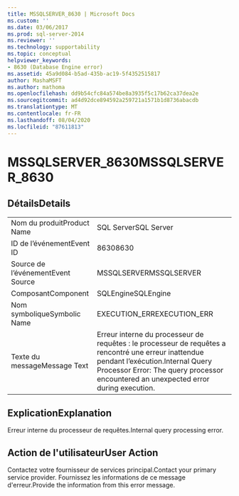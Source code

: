 ```yaml
---
title: MSSQLSERVER_8630 | Microsoft Docs
ms.custom: ''
ms.date: 03/06/2017
ms.prod: sql-server-2014
ms.reviewer: ''
ms.technology: supportability
ms.topic: conceptual
helpviewer_keywords:
- 8630 (Database Engine error)
ms.assetid: 45a9d084-b5ad-435b-ac19-5f4352515817
author: MashaMSFT
ms.author: mathoma
ms.openlocfilehash: dd9b54cfc84a574be8a3935f5c17b62ca37dea2e
ms.sourcegitcommit: ad4d92dce894592a259721a1571b1d8736abacdb
ms.translationtype: MT
ms.contentlocale: fr-FR
ms.lasthandoff: 08/04/2020
ms.locfileid: "87611813"
---
```

# <a name="mssqlserver_8630"></a><span data-ttu-id="f8b8f-102">MSSQLSERVER_8630</span><span class="sxs-lookup"><span data-stu-id="f8b8f-102">MSSQLSERVER_8630</span></span>
    
## <a name="details"></a><span data-ttu-id="f8b8f-103">Détails</span><span class="sxs-lookup"><span data-stu-id="f8b8f-103">Details</span></span>  
  
|||  
|-|-|  
|<span data-ttu-id="f8b8f-104">Nom du produit</span><span class="sxs-lookup"><span data-stu-id="f8b8f-104">Product Name</span></span>|<span data-ttu-id="f8b8f-105">SQL Server</span><span class="sxs-lookup"><span data-stu-id="f8b8f-105">SQL Server</span></span>|  
|<span data-ttu-id="f8b8f-106">ID de l’événement</span><span class="sxs-lookup"><span data-stu-id="f8b8f-106">Event ID</span></span>|<span data-ttu-id="f8b8f-107">8630</span><span class="sxs-lookup"><span data-stu-id="f8b8f-107">8630</span></span>|  
|<span data-ttu-id="f8b8f-108">Source de l’événement</span><span class="sxs-lookup"><span data-stu-id="f8b8f-108">Event Source</span></span>|<span data-ttu-id="f8b8f-109">MSSQLSERVER</span><span class="sxs-lookup"><span data-stu-id="f8b8f-109">MSSQLSERVER</span></span>|  
|<span data-ttu-id="f8b8f-110">Composant</span><span class="sxs-lookup"><span data-stu-id="f8b8f-110">Component</span></span>|<span data-ttu-id="f8b8f-111">SQLEngine</span><span class="sxs-lookup"><span data-stu-id="f8b8f-111">SQLEngine</span></span>|  
|<span data-ttu-id="f8b8f-112">Nom symbolique</span><span class="sxs-lookup"><span data-stu-id="f8b8f-112">Symbolic Name</span></span>|<span data-ttu-id="f8b8f-113">EXECUTION_ERR</span><span class="sxs-lookup"><span data-stu-id="f8b8f-113">EXECUTION_ERR</span></span>|  
|<span data-ttu-id="f8b8f-114">Texte du message</span><span class="sxs-lookup"><span data-stu-id="f8b8f-114">Message Text</span></span>|<span data-ttu-id="f8b8f-115">Erreur interne du processeur de requêtes : le processeur de requêtes a rencontré une erreur inattendue pendant l’exécution.</span><span class="sxs-lookup"><span data-stu-id="f8b8f-115">Internal Query Processor Error: The query processor encountered an unexpected error during execution.</span></span>|  
  
## <a name="explanation"></a><span data-ttu-id="f8b8f-116">Explication</span><span class="sxs-lookup"><span data-stu-id="f8b8f-116">Explanation</span></span>  
 <span data-ttu-id="f8b8f-117">Erreur interne du processeur de requêtes.</span><span class="sxs-lookup"><span data-stu-id="f8b8f-117">Internal query processing error.</span></span>  
  
## <a name="user-action"></a><span data-ttu-id="f8b8f-118">Action de l'utilisateur</span><span class="sxs-lookup"><span data-stu-id="f8b8f-118">User Action</span></span>  
 <span data-ttu-id="f8b8f-119">Contactez votre fournisseur de services principal.</span><span class="sxs-lookup"><span data-stu-id="f8b8f-119">Contact your primary service provider.</span></span> <span data-ttu-id="f8b8f-120">Fournissez les informations de ce message d'erreur.</span><span class="sxs-lookup"><span data-stu-id="f8b8f-120">Provide the information from this error message.</span></span>  
  
  
